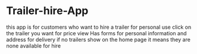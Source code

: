 # Trailer-hire-App
this app is for customers who want to hire a trailer for personal use
click on the trailer you want for price view
Has forms for personal information and address for delivery
if no trailers show on the home page it means they are none available for hire
